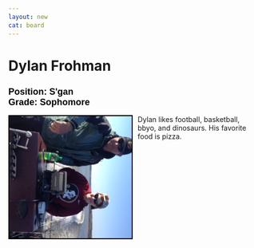 ```yaml
---
layout: new
cat: board
---
```


<style>

h2 {
font-size: 18px;
color: Black;
font-family: Arial;
text-align: left;
}

div.maintext {
    -webkit-column-count: 2;
    -moz-column-count: 2;
    column-count: 2;
    margin: auto;
}

img {
    -webkit-column-span: 1;
    column-span: 1;
    -ms-transform: rotate(90deg);
    -webkit-transform: rotate(90deg);
    display: block;
    margin: inherit;
    border: 2px solid Black;

p {
    -webkit-column-span: 1;
    column-span: 1;
    text-align: left;

  }
h2 {
    -webkit-column-span: 1;
    column-span: 1;

  }
</style>

# Dylan Frohman
<h2 style:"text-align:center;"> Position: S'gan <br>
Grade: Sophomore </h2>
<div class="maintext" style="max-width:540px;">
<img style="margin:auto; display:block; max-width:100%; max-height:100%" src="Dylan.jpg">
<p style="max-width: 235px;">Dylan likes football, basketball, bbyo, and dinosaurs. His favorite food is pizza.</p>
</div>
